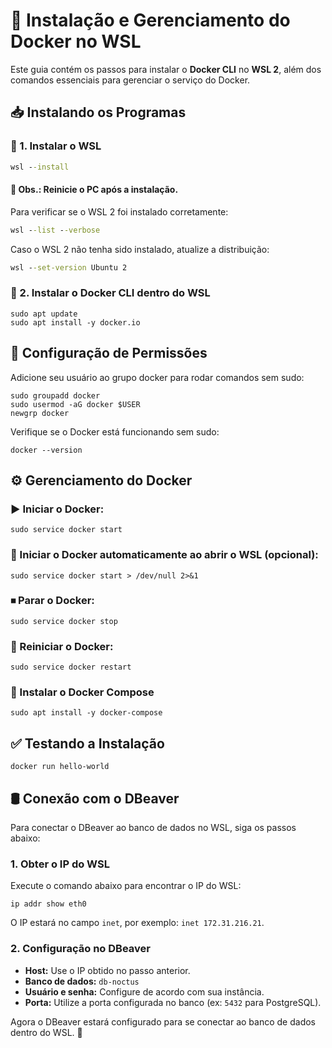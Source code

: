 # 🐳 Instalação e Gerenciamento do Docker no WSL  

Este guia contém os passos para instalar o **Docker CLI** no **WSL 2**, além dos comandos essenciais para gerenciar o serviço do Docker.  

## 📥 Instalando os Programas

### 🔹 1. Instalar o WSL
```cmd
wsl --install
```

#### 📌 Obs.: Reinicie o PC após a instalação.

Para verificar se o WSL 2 foi instalado corretamente:
```cmd
wsl --list --verbose
```

Caso o WSL 2 não tenha sido instalado, atualize a distribuição:
```cmd
wsl --set-version Ubuntu 2
```

### 🐳 2. Instalar o Docker CLI dentro do WSL
```wsl
sudo apt update
sudo apt install -y docker.io
```

## 🔑 Configuração de Permissões

Adicione seu usuário ao grupo docker para rodar comandos sem sudo:
```wsl
sudo groupadd docker
sudo usermod -aG docker $USER
newgrp docker
```

Verifique se o Docker está funcionando sem sudo:
```wsl
docker --version
```

## ⚙️ Gerenciamento do Docker

### ▶️ Iniciar o Docker:
```wsl
sudo service docker start
```

### 🔄 Iniciar o Docker automaticamente ao abrir o WSL (opcional):
```wsl
sudo service docker start > /dev/null 2>&1
```

### ⏹ Parar o Docker:
```wsl
sudo service docker stop
```

### 🔄 Reiniciar o Docker:
```wsl
sudo service docker restart
```

### 🔹 Instalar o Docker Compose
```wsl
sudo apt install -y docker-compose
```

## ✅ Testando a Instalação
```wsl
docker run hello-world
```

## 🛢 Conexão com o DBeaver

Para conectar o DBeaver ao banco de dados no WSL, siga os passos abaixo:

### 1. Obter o IP do WSL
Execute o comando abaixo para encontrar o IP do WSL:
```wsl
ip addr show eth0
```
O IP estará no campo `inet`, por exemplo: `inet 172.31.216.21`.

### 2. Configuração no DBeaver
- **Host:** Use o IP obtido no passo anterior.
- **Banco de dados:** `db-noctus`
- **Usuário e senha:** Configure de acordo com sua instância.
- **Porta:** Utilize a porta configurada no banco (ex: `5432` para PostgreSQL).

Agora o DBeaver estará configurado para se conectar ao banco de dados dentro do WSL. 🚀
